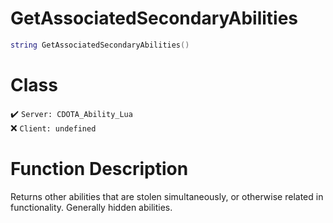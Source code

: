 # GetAssociatedSecondaryAbilities
```lua
string GetAssociatedSecondaryAbilities()
```
# Class
✔️ `Server: CDOTA_Ability_Lua`  
❌ `Client: undefined`  

# Function Description
Returns other abilities that are stolen simultaneously, or otherwise related in functionality.  Generally hidden abilities.
